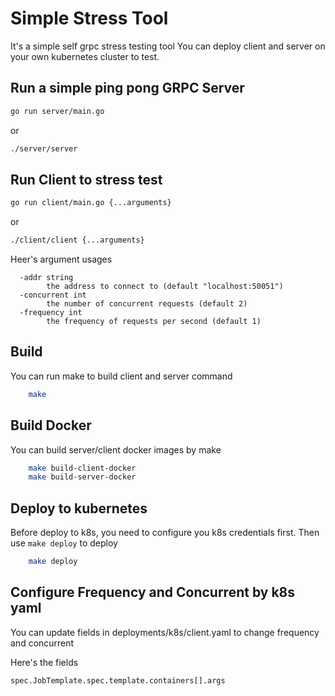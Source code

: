 # Simple Stress Tool

It's a simple self grpc stress testing tool
You can deploy client and server on your own kubernetes cluster to test.


## Run a simple ping pong GRPC Server

```bash
go run server/main.go
```

or 

```bash
./server/server
```

## Run Client to stress test

```bash
go run client/main.go {...arguments}
```

or 
```bash
./client/client {...arguments}
```

Heer's argument usages

```
  -addr string
        the address to connect to (default "localhost:50051")
  -concurrent int
        the number of concurrent requests (default 2)
  -frequency int
        the frequency of requests per second (default 1)
```

## Build

You can run make to build client and server command

```bash
    make
```

## Build Docker

You can build server/client docker images by make

```bash
    make build-client-docker
    make build-server-docker
```

## Deploy to kubernetes

Before deploy to k8s, you need to configure you k8s credentials first.
Then use ```make deploy``` to deploy

```bash
    make deploy
```

## Configure Frequency and Concurrent by k8s yaml

You can update fields in deployments/k8s/client.yaml to change frequency and concurrent

Here's the fields

```
spec.JobTemplate.spec.template.containers[].args
```
